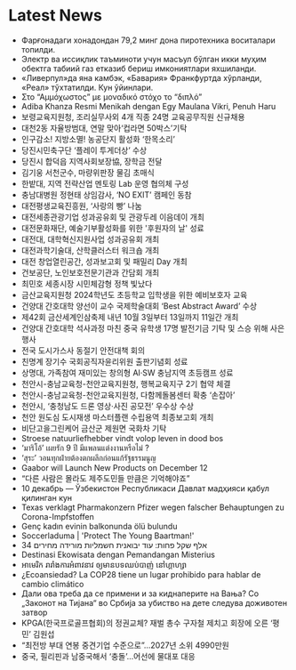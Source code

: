 # Latest News
-  Фарғонадаги хонадондан 79,2 минг дона пиротехника воситалари топилди.
-  Электр ва иссиқлик таъминоти учун масъул бўлган икки муҳим обектга табиий газ етказиб бериш имкониятлари яхшиланди.
-  «Ливерпул»да яна камбэк, «Бавария» Франкфуртда хўрланди, «Реал» тўхтатилди. Кун ўйинлари.
-  Στο “Αμμόχωστος” με μοναδικό στόχο το “διπλό”
-  Adiba Khanza Resmi Menikah dengan Egy Maulana Vikri, Penuh Haru
-  보령교육지원청, 조리실무사외 4개 직종 24명 교육공무직원 신규채용
-  대천2동 자율방범대, 연말 맞아‘컵라면 50박스’기탁
-  인구감소! 지방소멸! 농공단지 활성화 ‘한목소리’
-  당진시민축구단 ‘플레이 투게더상’ 수상
-  당진시 합덕읍 지역사회보장協, 장학금 전달
-  김기웅 서천군수, 마량위판장 물김 초매식
-  한밭대, 지역 전략산업 멘토링 Lab 운영 협의체 구성
-  충남대병원 정현태 상임감사, ‘NO EXIT’ 캠페인 동참
-  대전평생교육진흥원, ‘사랑의 빵’ 나눔
-  대전세종관광기업 성과공유회 및 관광두레 이음데이 개최
-  대전문화재단, 예술기부활성화를 위한 '후원자의 날' 성료
-  대전대, 대학혁신지원사업 성과공유회 개최
-  대전과학기술대, 산학클러스터 워크숍 개최
-  대전 창업열린공간, 성과보고회 및 패밀리 Day 개최
-  건보공단, 노인보호전문기관과 간담회 개최
-  최민호 세종시장 시민체감형 정책 빛났다
-  금산교육지원청 2024학년도 초등학교 입학생을 위한 예비보호자 교육
-  건양대 간호대학 양선이 교수 국제학술대회 ‘Best Abstract Award’ 수상
-  제42회 금산세계인삼축제 내년 10월 3일부터 13일까지 11일간 개최
-  건양대 간호대학 석사과정 마친 중국 유학생 17명 발전기금 기탁 및 스승 위해 사은행사
-  전국 도시가스사 동절기 안전대책 회의
-  친명계 장기수 국회공직자윤리위원 출판기념회 성료
-  상명대, 가족참여 재미있는 창의형 AI·SW 충남지역 초등캠프 성료
-  천안시-충남교육청-천안교육지원청, 행복교육지구 2기 협약 체결
-  천안시-충남교육청-천안교육지원청, 다함께돌봄센터 확충 ‘손잡아’
-  천안시, ‘충청남도 드론 영상·사진 공모전’ 우수상 수상
-  천안 원도심 도시재생 마스터플랜 수립용역 최종보고회 개최
-  비단고을그린케어 금산군 제원면 국화차 기탁
-  Stroese natuurliefhebber vindt volop leven in dood bos
-  ‘มาริโอ้’ เผยรัก 9 ปี มีแพลนแต่งงานหรือไม่ ?
-  ‘สุระ’ วอนทุกฝ่ายต้องตกผลึกก่อนแก้รัฐธรรมนูญ
-  Gaabor will Launch New Products on December 12
-  “다른 사람은 몰라도 제주도민들 만큼은 기억해야죠”
-  10 декабрь — Ўзбекистон Республикаси Давлат мадҳияси қабул қилинган кун
-  Texas verklagt Pharmakonzern Pfizer wegen falscher Behauptungen zu Corona-Impfstoffen
-  Genç kadın evinin balkonunda ölü bulundu
-  Soccerladuma | 'Protect The Young Baartman!'
-  34 אלף שקל פחות: עוד יבואנית חשמליות מורידה מחירים
-  Destinasi Ekowisata dengan Pemandangan Misterius
-  អាមេរិក រារាំងការអំពាវនាវ ឲ្យមានបទឈប់បាញ់ នៅហ្គាហ្សា
-  ¿Ecoansiedad? La COP28 tiene un lugar prohibido para hablar de cambio climático
-  Дали ова треба да се примени и за киднаперите на Вања? Со „Законот на Тијана“ во Србија за убиство на дете следува доживотен затвор
-  KPGA(한국프로골프협회)의 정권교체? 재벌 총수 구자철 제치고 회장에 오른 ‘평민’ 김원섭
-  “최전방 부대 연봉 중견기업 수준으로”…2027년 소위 4990만원
-  중국, 필리핀과 남중국해서 ‘충돌’…어선에 물대포 대응
